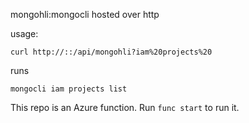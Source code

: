 mongohli:mongocli hosted over http

usage:

```
curl http://::/api/mongohli?iam%20projects%20
```

runs 

```
mongocli iam projects list
```

This repo is an Azure function. Run `func start` to run it.
